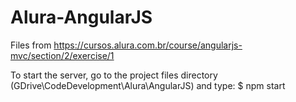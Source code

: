 # Alura-AngularJS

Files from https://cursos.alura.com.br/course/angularjs-mvc/section/2/exercise/1

To start the server, go to the project files directory (GDrive\CodeDevelopment\Alura\AngularJS) and type:
$ npm start
